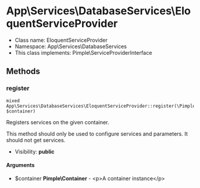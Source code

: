 App\Services\DatabaseServices\EloquentServiceProvider
===============






* Class name: EloquentServiceProvider
* Namespace: App\Services\DatabaseServices
* This class implements: Pimple\ServiceProviderInterface






Methods
-------


### register

    mixed App\Services\DatabaseServices\EloquentServiceProvider::register(\Pimple\Container $container)

Registers services on the given container.

This method should only be used to configure services and parameters.
It should not get services.

* Visibility: **public**


#### Arguments
* $container **Pimple\Container** - &lt;p&gt;A container instance&lt;/p&gt;


